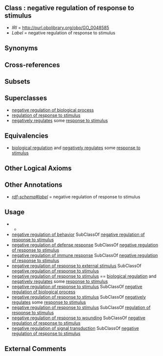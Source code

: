 
## Class : negative regulation of response to stimulus

 * *IRI* = http://purl.obolibrary.org/obo/GO_0048585
 * *Label* = negative regulation of response to stimulus

## Synonyms


## Cross-references


## Subsets


## Superclasses

 * [negative regulation of biological process](../../GO/19/GO_0048519.md)
 * [regulation of response to stimulus](../../GO/83/GO_0048583.md)
 * [negatively regulates](../../RO/12/RO_0002212.md) some [response to stimulus](../../GO/96/GO_0050896.md)

## Equivalencies

 * [biological regulation](../../GO/07/GO_0065007.md) and [negatively regulates](../../RO/12/RO_0002212.md) some [response to stimulus](../../GO/96/GO_0050896.md)

## Other Logical Axioms


## Other Annotations

 * *[rdf-schema#label](../../el/rdf-schema#label.md)* = negative regulation of response to stimulus

## Usage

 * -
 * [negative regulation of behavior](../../GO/21/GO_0048521.md) SubClassOf [negative regulation of response to stimulus](../../GO/85/GO_0048585.md)
 * [negative regulation of defense response](../../GO/48/GO_0031348.md) SubClassOf [negative regulation of response to stimulus](../../GO/85/GO_0048585.md)
 * [negative regulation of immune response](../../GO/77/GO_0050777.md) SubClassOf [negative regulation of response to stimulus](../../GO/85/GO_0048585.md)
 * [negative regulation of response to external stimulus](../../GO/02/GO_0032102.md) SubClassOf [negative regulation of response to stimulus](../../GO/85/GO_0048585.md)
 * [negative regulation of response to stimulus](../../GO/85/GO_0048585.md) == [biological regulation](../../GO/07/GO_0065007.md) and [negatively regulates](../../RO/12/RO_0002212.md) some [response to stimulus](../../GO/96/GO_0050896.md)
 * [negative regulation of response to stimulus](../../GO/85/GO_0048585.md) SubClassOf [negative regulation of biological process](../../GO/19/GO_0048519.md)
 * [negative regulation of response to stimulus](../../GO/85/GO_0048585.md) SubClassOf [negatively regulates](../../RO/12/RO_0002212.md) some [response to stimulus](../../GO/96/GO_0050896.md)
 * [negative regulation of response to stimulus](../../GO/85/GO_0048585.md) SubClassOf [regulation of response to stimulus](../../GO/83/GO_0048583.md)
 * [negative regulation of response to wounding](../../GO/35/GO_1903035.md) SubClassOf [negative regulation of response to stimulus](../../GO/85/GO_0048585.md)
 * [negative regulation of signal transduction](../../GO/68/GO_0009968.md) SubClassOf [negative regulation of response to stimulus](../../GO/85/GO_0048585.md)

## External Comments

